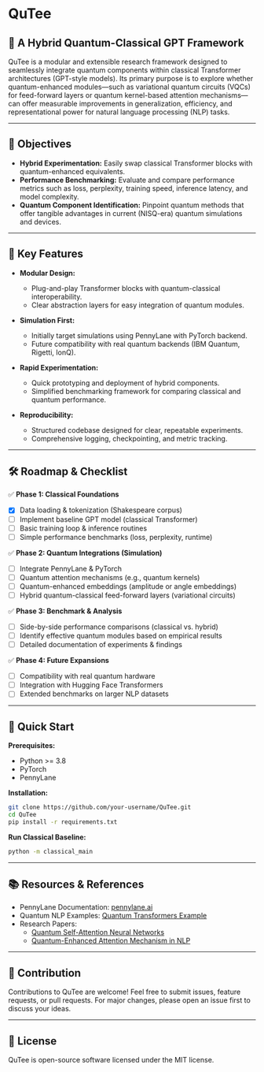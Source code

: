 # QuTee

## 🚀 A Hybrid Quantum-Classical GPT Framework

QuTee is a modular and extensible research framework designed to seamlessly integrate quantum components within classical Transformer architectures (GPT-style models). Its primary purpose is to explore whether quantum-enhanced modules—such as variational quantum circuits (VQCs) for feed-forward layers or quantum kernel-based attention mechanisms—can offer measurable improvements in generalization, efficiency, and representational power for natural language processing (NLP) tasks.

---

## 🎯 Objectives

- **Hybrid Experimentation:** Easily swap classical Transformer blocks with quantum-enhanced equivalents.
- **Performance Benchmarking:** Evaluate and compare performance metrics such as loss, perplexity, training speed, inference latency, and model complexity.
- **Quantum Component Identification:** Pinpoint quantum methods that offer tangible advantages in current (NISQ-era) quantum simulations and devices.

---

## 🧩 Key Features

- **Modular Design:**

  - Plug-and-play Transformer blocks with quantum-classical interoperability.
  - Clear abstraction layers for easy integration of quantum modules.

- **Simulation First:**

  - Initially target simulations using PennyLane with PyTorch backend.
  - Future compatibility with real quantum backends (IBM Quantum, Rigetti, IonQ).

- **Rapid Experimentation:**

  - Quick prototyping and deployment of hybrid components.
  - Simplified benchmarking framework for comparing classical and quantum performance.

- **Reproducibility:**
  - Structured codebase designed for clear, repeatable experiments.
  - Comprehensive logging, checkpointing, and metric tracking.

---

## 🛠 Roadmap & Checklist

✅ **Phase 1: Classical Foundations**

- [x] Data loading & tokenization (Shakespeare corpus)
- [ ] Implement baseline GPT model (classical Transformer)
- [ ] Basic training loop & inference routines
- [ ] Simple performance benchmarks (loss, perplexity, runtime)

✅ **Phase 2: Quantum Integrations (Simulation)**

- [ ] Integrate PennyLane & PyTorch
- [ ] Quantum attention mechanisms (e.g., quantum kernels)
- [ ] Quantum-enhanced embeddings (amplitude or angle embeddings)
- [ ] Hybrid quantum-classical feed-forward layers (variational circuits)

✅ **Phase 3: Benchmark & Analysis**

- [ ] Side-by-side performance comparisons (classical vs. hybrid)
- [ ] Identify effective quantum modules based on empirical results
- [ ] Detailed documentation of experiments & findings

✅ **Phase 4: Future Expansions**

- [ ] Compatibility with real quantum hardware
- [ ] Integration with Hugging Face Transformers
- [ ] Extended benchmarks on larger NLP datasets

---

## 📖 Quick Start

**Prerequisites:**

- Python >= 3.8
- PyTorch
- PennyLane

**Installation:**

```bash
git clone https://github.com/your-username/QuTee.git
cd QuTee
pip install -r requirements.txt
```

**Run Classical Baseline:**

```bash
python -m classical_main
```

---

## 📚 Resources & References

- PennyLane Documentation: [pennylane.ai](https://pennylane.ai)
- Quantum NLP Examples: [Quantum Transformers Example](https://github.com/salcc/QuantumTransformers)
- Research Papers:
  - [Quantum Self-Attention Neural Networks](https://arxiv.org/abs/2205.05625)
  - [Quantum-Enhanced Attention Mechanism in NLP](https://arxiv.org/abs/2501.15630)

---

## 🤝 Contribution

Contributions to QuTee are welcome! Feel free to submit issues, feature requests, or pull requests. For major changes, please open an issue first to discuss your ideas.

---

## 📜 License

QuTee is open-source software licensed under the MIT license.
